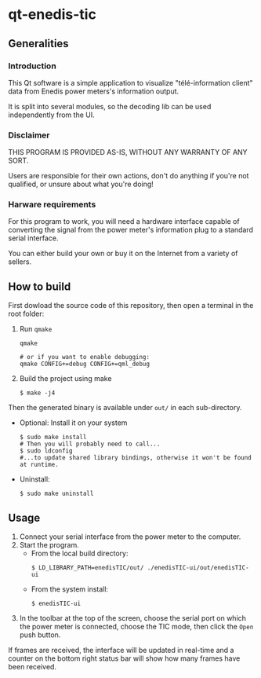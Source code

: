 # qt-enedis-tic

## Generalities

### Introduction

This Qt software is a simple application to visualize "télé-information client"
data from Enedis power meters's information output.

It is split into several modules, so the decoding lib can be used independently
from the UI.


### Disclaimer

THIS PROGRAM IS PROVIDED AS-IS, WITHOUT ANY WARRANTY OF ANY SORT.

Users are responsible for their own actions, don't do anything if you're not
qualified, or unsure about what you're doing!


### Harware requirements

For this program to work, you will need a hardware interface capable of
converting the signal from the power meter's information plug to a standard
serial interface.

You can either build your own or buy it on the Internet from a variety of
sellers.


## How to build

First dowload the source code of this repository, then open a terminal in the
root folder:
1.  Run `qmake`
    ~~~~~{sh}
    qmake

    # or if you want to enable debugging:
    qmake CONFIG+=debug CONFIG+=qml_debug
    ~~~~~

2.  Build the project using make
    ~~~~~{sh}
    $ make -j4
    ~~~~~


Then the generated binary is available under `out/` in each sub-directory.

+ Optional: Install it on your system
  ~~~~~{sh}
  $ sudo make install
  # Then you will probably need to call...
  $ sudo ldconfig
  #...to update shared library bindings, otherwise it won't be found at runtime.
  ~~~~~
+ Uninstall:
  ~~~~~{sh}
  $ sudo make uninstall
  ~~~~~


## Usage

1. Connect your serial interface from the power meter to the computer.
2. Start the program.
   + From the local build directory:
     ~~~~~{sh}
     $ LD_LIBRARY_PATH=enedisTIC/out/ ./enedisTIC-ui/out/enedisTIC-ui
     ~~~~~
   + From the system install:
     ~~~~~{sh}
     $ enedisTIC-ui
     ~~~~~
3. In the toolbar at the top of the screen, choose the serial port on which the
power meter is connected, choose the TIC mode, then click the `Open`
push button.

If frames are received, the interface will be updated in real-time and a counter
on the bottom right status bar will show how many frames have been received.
